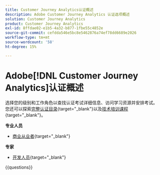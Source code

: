 ```yaml
---
title: Customer Journey Analytics认证概述
description: Adobe Customer Journey Analytics 认证选项概述
solution: Customer Journey Analytics
product: Customer Journey Analytics
exl-id: 8ffdae02-e1b5-4a32-b877-1fbe55c4852e
source-git-commit: cefdda546e5bc8e5462876a74ef78dd6689e2026
workflow-type: tm+mt
source-wordcount: '58'
ht-degree: 15%

---
```


# Adobe[!DNL Customer Journey Analytics]认证概述

选择您的级别和工作角色以查找认证考试详细信息、访问学习资源并安排考试。 您还可以探索[完整认证目录](https://certification.adobe.com/certifications){target="_blank"}以及[技术培训课程](https://certification.adobe.com/courses/?/courses){target="_blank"}。

**专业人员**

* [商业从业者](https://certification.adobe.com/certification/customer-journey-analytics-business-practitioner-professional){target="_blank"} <!--AD0-E608-->

**专家**

* [开发人员](https://certification.adobe.com/certification/customer-journey-analytics-developer-expert){target="_blank"} <!--AD0-E604-->

{{questions}}

